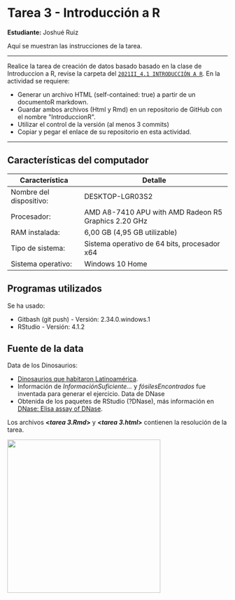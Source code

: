 # Tarea 3 - Introducción a R  

**Estudiante:** Joshué Ruiz  

Aquí se muestran las instrucciones de la tarea.

* * *

Realice la tarea de creación de datos basado basado en la clase de Introduccion a R, revise la carpeta del [`2021II_4.1 INTRODUCCIÓN A R`](https://drive.google.com/drive/folders/1ay_YTx9aO5j2jbxcgE9osjbApIEDZI-z?usp=sharing). En la actividad se requiere:

- Generar un archivo HTML (self-contained: true) a partir de un documentoR markdown.  
- Guardar ambos archivos (Html y Rmd) en un repositorio de GitHub con el nombre "IntroduccionR". 
- Utilizar el control de la versión (al menos 3 commits)
- Copiar y pegar el enlace de su repositorio en esta actividad.

* * * 

## Características del computador
Característica | Detalle
-------------- | -----------------
Nombre del dispositivo:	| DESKTOP-LGR03S2
Procesador:	| AMD A8-7410 APU with AMD Radeon R5 Graphics   2.20 GHz
RAM instalada:	| 6,00 GB (4,95 GB utilizable)
Tipo de sistema:	| Sistema operativo de 64 bits, procesador x64
Sistema operativo: | Windows 10 Home

## Programas utilizados
Se ha usado:
- Gitbash (git push) - Versión: 2.34.0.windows.1
- RStudio - Versión: 4.1.2

## Fuente de la data
Data de los Dinosaurios: 
- [Dinosaurios que habitaron Latinoamérica](https://es.wikipedia.org/wiki/Categor%C3%ADa:Dinosaurios_de_Am%C3%A9rica_del_Sur).
- Información de _InformaciónSuficiente..._ y _fósilesEncontrados_ fue inventada para generar el ejercicio. 
Data de DNase
- Obtenida de los paquetes de RStudio (?DNase), más información en [DNase: Elisa assay of DNase](https://rdocumentation.org/packages/datasets/versions/3.6.2/topics/DNase).

Los archivos **<_tarea 3.Rmd_>** y **<_tarea 3.html_>** contienen la resolución de la tarea.

<img src="https://gifsanimados.de/img-gifsanimados.de/d/dinosaurios/velociraptor-en-bici.gif" width="350">
